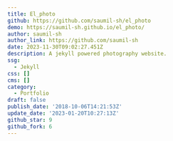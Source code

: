 ```yaml
---
title: El_photo
github: https://github.com/saumil-sh/el_photo
demo: https://saumil-sh.github.io/el_photo/
author: saumil-sh
author_link: https://github.com/saumil-sh
date: 2023-11-30T09:02:27.451Z
description: A jekyll powered photography website.
ssg:
  - Jekyll
css: []
cms: []
category:
  - Portfolio
draft: false
publish_date: '2018-10-06T14:21:53Z'
update_date: '2023-01-20T10:27:13Z'
github_star: 9
github_fork: 6
---
```

